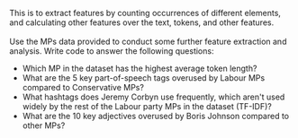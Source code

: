 This is to extract features by counting occurrences of different elements, and calculating other features over the text, tokens, and other features.
\
\
Use the MPs data provided to conduct some further feature extraction and analysis. Write code to answer the following questions:
* Which MP in the dataset has the highest average token length?
* What are the 5 key part-of-speech tags overused by Labour MPs compared to Conservative MPs?
* What hashtags does Jeremy Corbyn use frequently, which aren't used widely by the rest of the Labour party MPs in the dataset (TF-IDF)?
* What are the 10 key adjectives overused by Boris Johnson compared to other MPs?
